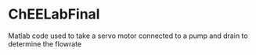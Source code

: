 # ChEELabFinal
Matlab code used to take a servo motor connected to a pump and drain to determine the flowrate
